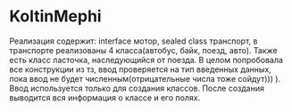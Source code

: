 # KoltinMephi
Реализация содержит: interface мотор, sealed class транспорт, в транспорте реализованы 4 класса(автобус, байк, поезд, авто). Также есть класс ласточка, наследующийся от поезда. 
В целом попробовала все конструкции из тз, ввод проверяется на тип введенных данных, пока ввод не будет численным(отрицательные числа тоже сойдут))) ).
Ввод используется только для создания классов. После создания выводится вся информация о классе и его полях.
